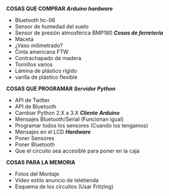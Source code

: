 **COSAS QUE COMPRAR**
	***Arduino hardware***
 - Bluetooth hc-06
 - Sensor de humedad del suelo
 - Sensor de presión atmosférica BMP180
	 ***Cosas de ferretería***
 - Maceta
 - ¿Vaso milimetrado?
 - Cinta americana FTW
 - Contrachapado de madera
 - Tornillos varios
 - Lámina de plástico rígido
 - varilla de plástico flexible

**COSAS QUE PROGRAMAR**
	 ***Servidor Python***
 - API de Twitter
 - API de Bluetooth
 - Cambiar Python 2.X a 3.X
	  ***Cliente Arduino***
 - Mensajes Bluetooth/Serial (Funcionan igual)
 - Programar todos los sensores (Cuando los tengamos)
 - Mensajes en el LCD
	 ***Hardware***
 - Poner Sensores
 - Poner Bluetooth
 - Que el circuito sea accesible para poner en la caja
 
**COSAS PARA LA MEMORIA**
 - Fotos del Montaje
 - Video estilo anuncio de teletienda
 - Esquema de los circuitos (Usar Fritzing)

